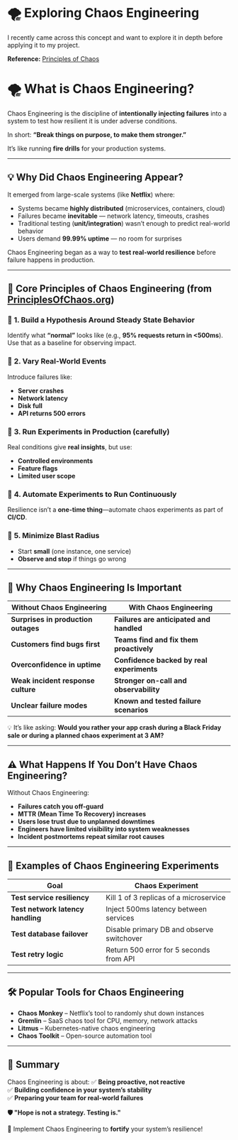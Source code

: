 # 🌪️ Exploring Chaos Engineering

I recently came across this concept and want to explore it in depth before applying it to my project.

**Reference:** [Principles of Chaos](https://principlesofchaos.org/)

# 🌪️ What is Chaos Engineering?

Chaos Engineering is the discipline of **intentionally injecting failures** into a system to test how resilient it is under adverse conditions.

In short: **“Break things on purpose, to make them stronger.”**  

It’s like running **fire drills** for your production systems.

---

## 💡 Why Did Chaos Engineering Appear?

It emerged from large-scale systems (like **Netflix**) where:

- Systems became **highly distributed** (microservices, containers, cloud)
- Failures became **inevitable** — network latency, timeouts, crashes
- Traditional testing (**unit/integration**) wasn’t enough to predict real-world behavior
- Users demand **99.99% uptime** — no room for surprises  

Chaos Engineering began as a way to **test real-world resilience** before failure happens in production.

---

## 🧭 Core Principles of Chaos Engineering (from [PrinciplesOfChaos.org](https://principlesofchaos.org))

### 🔹 **1. Build a Hypothesis Around Steady State Behavior**
Identify what **“normal”** looks like (e.g., **95% requests return in <500ms**).  
Use that as a baseline for observing impact.

### 🔹 **2. Vary Real-World Events**
Introduce failures like:
- **Server crashes**
- **Network latency**
- **Disk full**
- **API returns 500 errors**

### 🔹 **3. Run Experiments in Production (carefully)**
Real conditions give **real insights**, but use:
- **Controlled environments**
- **Feature flags**
- **Limited user scope**

### 🔹 **4. Automate Experiments to Run Continuously**
Resilience isn’t a **one-time thing**—automate chaos experiments as part of **CI/CD**.

### 🔹 **5. Minimize Blast Radius**
- Start **small** (one instance, one service)
- **Observe and stop** if things go wrong  

---

## 📌 Why Chaos Engineering Is Important

| Without Chaos Engineering       | With Chaos Engineering                 |
|---------------------------------|----------------------------------------|
| **Surprises in production outages** | **Failures are anticipated and handled** |
| **Customers find bugs first**    | **Teams find and fix them proactively** |
| **Overconfidence in uptime**     | **Confidence backed by real experiments** |
| **Weak incident response culture** | **Stronger on-call and observability** |
| **Unclear failure modes**        | **Known and tested failure scenarios** |

💡 It’s like asking: **Would you rather your app crash during a Black Friday sale or during a planned chaos experiment at 3 AM?**

---

## ⚠️ What Happens If You Don’t Have Chaos Engineering?

Without Chaos Engineering:
- **Failures catch you off-guard**
- **MTTR (Mean Time To Recovery) increases**
- **Users lose trust due to unplanned downtimes**
- **Engineers have limited visibility into system weaknesses**
- **Incident postmortems repeat similar root causes**

---

## 🧪 Examples of Chaos Engineering Experiments

| **Goal**                         | **Chaos Experiment**                       |
|----------------------------------|-------------------------------------------|
| **Test service resiliency**       | Kill 1 of 3 replicas of a microservice    |
| **Test network latency handling** | Inject 500ms latency between services     |
| **Test database failover**        | Disable primary DB and observe switchover |
| **Test retry logic**              | Return 500 error for 5 seconds from API   |

---

## 🛠️ Popular Tools for Chaos Engineering

- **Chaos Monkey** – Netflix’s tool to randomly shut down instances
- **Gremlin** – SaaS chaos tool for CPU, memory, network attacks
- **Litmus** – Kubernetes-native chaos engineering
- **Chaos Toolkit** – Open-source automation tool

---

## 🧠 Summary

Chaos Engineering is about:
✅ **Being proactive, not reactive**  
✅ **Building confidence in your system’s stability**  
✅ **Preparing your team for real-world failures**  

**🛡️ "Hope is not a strategy. Testing is."**  

🚀 Implement Chaos Engineering to **fortify** your system’s resilience!
